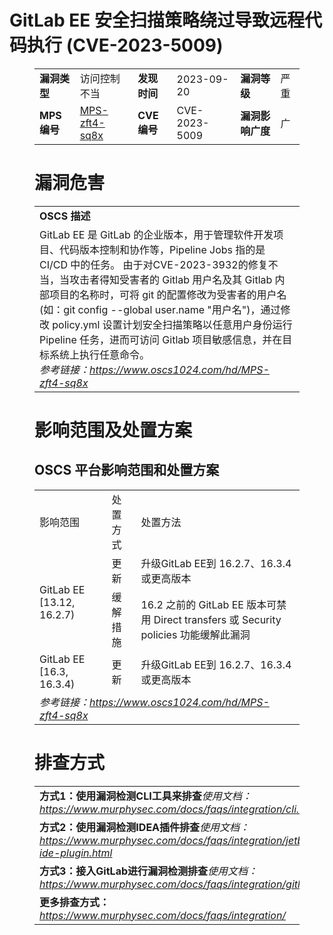 # GitLab EE 安全扫描策略绕过导致远程代码执行 (CVE-2023-5009)
<figure class="wp-block-table">
    <table>
        <tbody>
        <tr>
            <td><strong>漏洞类型</strong></td>
            <td>访问控制不当</td>
            <td><strong>发现时间</strong></td>
            <td>2023-09-20</td>
            <td><strong>漏洞等级</strong></td>
            <td>严重</td>
        </tr>
        <tr>
            <td><strong>MPS编号</strong></td>
            <td><a href="https://www.oscs1024.com/hd/MPS-zft4-sq8x">MPS-zft4-sq8x</a></td>
            <td><strong>CVE编号</strong></td>
            <td>CVE-2023-5009</td>
            <td><strong>漏洞影响广度</strong></td>
            <td>广</td>
        </tr>
        </tbody>
    </table>
</figure>


<figure class="wp-block-table">
    <h1 class="wp-block-heading">漏洞危害</h1>
    <table>
        <tbody>
        <tr>
            <td><strong>OSCS 描述</strong></td>
        </tr>
        <tr>
            <td>GitLab EE 是 GitLab 的企业版本，用于管理软件开发项目、代码版本控制和协作等，Pipeline Jobs 指的是 CI/CD 中的任务。
由于对CVE-2023-3932的修复不当，当攻击者得知受害者的 Gitlab 用户名及其 Gitlab 内部项目的名称时，可将 git 的配置修改为受害者的用户名(如：git config --global user.name  "用户名")，通过修改 policy.yml 设置计划安全扫描策略以任意用户身份运行 Pipeline 任务，进而可访问 Gitlab 项目敏感信息，并在目标系统上执行任意命令。
<br><em>参考链接：<a
                    href="https://www.oscs1024.com/hd/MPS-zft4-sq8x">https://www.oscs1024.com/hd/MPS-zft4-sq8x</a></em>
            </td>
        </tr>
        </tbody>
    </table>
</figure>


<figure class="wp-block-table alignleft">
    <h1 class="wp-block-heading">影响范围及处置方案</h1>
    <h2 class="wp-block-heading"><strong>OSCS</strong> <strong>平台影响范围和处置方案</strong></h2>
    <table>
        <tbody>
        <tr>
            <td>影响范围</td>
            <td>处置方式</td>
            <td>处置方法</td>
        </tr>
        <tr><td rowspan="2">GitLab EE [13.12, 16.2.7)</td><td>更新</td><td>升级GitLab EE到 16.2.7、16.3.4 或更高版本</td></tr><tr><td>缓解措施</td><td>16.2 之前的 GitLab EE 版本可禁用 Direct transfers 或 Security policies 功能缓解此漏洞</td></tr><tr><td rowspan="1">GitLab EE [16.3, 16.3.4)</td><td>更新</td><td>升级GitLab EE到 16.2.7、16.3.4 或更高版本</td></tr>
        <tr>
            <td colspan="3"><em>参考链接：</em><em><a
                    href="https://www.oscs1024.com/hd/MPS-zft4-sq8x">https://www.oscs1024.com/hd/MPS-zft4-sq8x</a></em></td>
        </tr>
        </tbody>
    </table>
</figure>


<figure class="wp-block-table">
    <h1 class="wp-block-heading">排查方式</h1>
    <table>
        <tbody>
        <tr>
            <td><strong>方式1：使用漏洞检测CLI工具来排查</strong><em>使用文档：<a
                    href="https://www.murphysec.com/docs/faqs/integration/cli.html">https://www.murphysec.com/docs/faqs/integration/cli.html</a></em>
            </td>
        </tr>
        <tr>
            <td><strong>方式2：使用漏洞检测IDEA插件排查</strong><em>使用文档：<a
                    href="https://www.murphysec.com/docs/faqs/integration/jetbrains-ide-plugin.html">https://www.murphysec.com/docs/faqs/integration/jetbrains-ide-plugin.html</a></em>
            </td>
        </tr>
        <tr>
            <td><strong>方式3：接入GitLab进行漏洞检测排查</strong><em>使用文档：<a
                    href="https://www.murphysec.com/docs/faqs/integration/gitlab.html">https://www.murphysec.com/docs/faqs/integration/gitlab.html</a></em>
            </td>
        </tr>
        <tr>
            <td><strong>更多排查方式：</strong><em><a
                    href="https://www.murphysec.com/docs/faqs/integration/">https://www.murphysec.com/docs/faqs/integration/</a></em>
            </td>
        </tr>
        </tbody>
    </table>
</figure>
